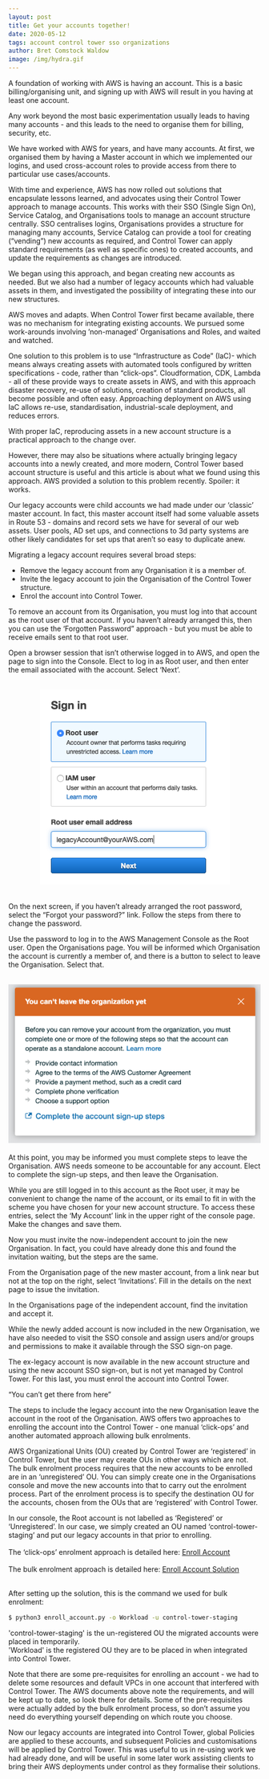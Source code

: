 ```yaml
---
layout: post
title: Get your accounts together!
date: 2020-05-12
tags: account control tower sso organizations
author: Bret Comstock Waldow
image: /img/hydra.gif
---
```


A foundation of working with AWS is having an account.  This is a basic billing/organising unit, and signing up with AWS will result in you having at least one account.

Any work beyond the most basic experimentation usually leads to having many accounts - and this leads to the need to organise them for billing, security, etc.

We have worked with AWS for years, and have many accounts.  At first, we organised them by having a Master account in which we implemented our logins, and used cross-account roles to provide access from there to particular use cases/accounts.

With time and experience, AWS has now rolled out solutions that encapsulate lessons learned, and advocates using their Control Tower approach to manage accounts.  This works with their SSO (Single Sign On), Service Catalog, and Organisations tools to manage an account structure centrally.  SSO centralises logins, Organisations provides a structure for managing many accounts, Service Catalog can provide a tool for creating (“vending”) new accounts as required, and Control Tower can apply standard requirements (as well as specific ones) to created accounts, and update the requirements as changes are introduced.

We began using this approach, and began creating new accounts as needed.  But we also had a number of legacy accounts which had valuable assets in them, and investigated the possibility of integrating these into our new structures.

AWS moves and adapts.  When Control Tower first became available, there was no mechanism for integrating existing accounts.  We pursued some work-arounds involving ’non-managed’ Organisations and Roles, and waited and watched.

One solution to this problem is to use “Infrastructure as Code” (IaC)- which means always creating assets with automated tools configured by written specifications - code, rather than “click-ops”.  Cloudformation, CDK, Lambda - all of these provide ways to create assets in AWS, and with this approach disaster recovery, re-use of solutions, creation of standard products, all become possible and often easy.  Approaching deployment on AWS using IaC allows re-use, standardisation, industrial-scale deployment, and reduces errors.

With proper IaC, reproducing assets in a new account structure is a practical approach to the change over.

However, there may also be situations where actually bringing legacy accounts into a newly created, and more modern, Control Tower based account structure is useful and this article is about what we found using this approach.  AWS provided a solution to this problem recently.  Spoiler: it works.

Our legacy accounts were child accounts we had made under our ‘classic’ master account.  In fact, this master account itself had some valuable assets in Route 53 - domains and record sets we have for several of our web assets.  User pools, AD set ups, and connections to 3d party systems are other likely candidates for set ups that aren’t so easy to duplicate anew.

Migrating a legacy account requires several broad steps:
- Remove the legacy account from any Organisation it is a member of.
- Invite the legacy account to join the Organisation of the Control Tower structure.
- Enrol the account into Control Tower.

To remove an account from its Organisation, you must log into that account as the root user of that account.  If you haven’t already arranged this, then you can use the ‘Forgotten Password” approach - but you must be able to receive emails sent to that root user.

Open a browser session that isn’t otherwise logged in to AWS, and open the page to sign into the Console.  Elect to log in as Root user, and then enter the email associated with the account.  Select ‘Next’.

<br/>
<center><img src="/img/migrate-legacy-accounts/AWS_root_login.png" /></center>
<br/>

On the next screen, if you haven’t already arranged the root password, select the “Forgot your password?” link.  Follow the steps from there to change the password.

Use the password to log in to the AWS Management Console as the Root user.  Open the Organisations page.  You will be informed which Organisation the account is currently a member of, and there is a button to select to leave the Organisation.  Select that.

<br/>
<center><img src="/img/migrate-legacy-accounts/AWS_complete_account_sign-up.png" /></center>
<br/>
At this point, you may be informed you must complete steps to leave the Organisation.  AWS needs someone to be accountable for any account.  Elect to complete the sign-up steps, and then leave the Organisation.

While you are still logged in to this account as the Root user, it may be convenient to change the name of the account, or its email to fit in with the scheme you have chosen for your new account structure.  To access these entries, select the ‘My Account’ link in the upper right of the console page.  Make the changes and save them.

Now you must invite the now-independent account to join the new Organisation.  In fact, you could have already done this and found the invitation waiting, but the steps are the same.

From the Organisation page of the new master account, from a link near but not at the top on the right, select ‘Invitations’.  Fill in the details on the next page to issue the invitation.

In the Organisations page of the independent account, find the invitation and accept it.

While the newly added account is now included in the new Organisation, we have also needed to visit the SSO console and assign users and/or groups and permissions to make it available through the SSO sign-on page.

The ex-legacy account is now available in the new account structure and using the new account SSO sign-on, but is not yet managed by Control Tower.  For this last, you must enrol the account into Control Tower.

 “You can’t get there from here”

The steps to include the legacy account into the new Organisation leave the account in the root of the Organisation.  AWS offers two approaches to enrolling the account into the Control Tower - one manual ‘click-ops’ and another automated approach allowing bulk enrolments.

AWS Organizational Units (OU) created by Control Tower are ‘registered’ in Control Tower, but the user may create OUs in other ways which are not.  The bulk enrolment process requires that the new accounts to be enrolled are in an ‘unregistered’ OU.  You can simply create one in the Organisations console and move the new accounts into that to carry out the enrolment process.  Part of the enrolment process is to specify the destination OU for the accounts, chosen from the OUs that are ‘registered’ with Control Tower.

In our console, the Root account is not labelled as ‘Registered’ or ‘Unregistered’.  In our case, we simply created an OU named ‘control-tower-staging’ and put our legacy accounts in that prior to enrolling.
<br/>
<br/>The ‘click-ops’ enrolment approach is detailed here: [Enroll Account](https://docs.aws.amazon.com/controltower/latest/userguide/enroll-account.html)<br/>
<br/>The bulk enrolment approach is detailed here: [Enroll Account Solution](https://aws.amazon.com/blogs/field-notes/enroll-existing-aws-accounts-into-aws-control-tower/)<br/>

<br/>After setting up the solution, this is the command we used for bulk enrolment:<br/>
```bash
$ python3 enroll_account.py -o Workload -u control-tower-staging
```
'control-tower-staging' is the un-registered OU the migrated accounts were placed in temporarily.<br/>
'Workload' is the registered OU they are to be placed in when integrated into Control Tower.

Note that there are some pre-requisites for enrolling an account - we had to delete some resources and default VPCs in one account that interfered with Control Tower.  The AWS documents above note the requirements, and will be kept up to date, so look there for details.  Some of the pre-requisites were actually added by the bulk enrolment process, so don’t assume you need do everything yourself depending on which route you choose.

Now our legacy accounts are integrated into Control Tower, global Policies are applied to these accounts, and subsequent Policies and customisations will be applied by Control Tower.  This was useful to us in re-using work we had already done, and will be useful in some later work assisting clients to bring their AWS deployments under control as they formalise their solutions.